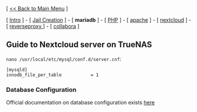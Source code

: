[ [<< Back to Main Menu](https://github.com/seth586/guides/blob/master/README.md) ]

[ [Intro](README.md) ] - [ [Jail Creation](1_jail.md) ] - [ **mariadb** ] - [ [PHP](3_php.md) ] - [ [apache](4_apache.md) ] - [ [nextcloud](5_nextcloud.md) ] - [ [reverseproxy ](6_reverseproxy.md)] - [ [collabora](7_collabora.md) ]

## Guide to Nextcloud server on TrueNAS

`nano /usr/local/etc/mysql/conf.d/server.cnf`:
```
[mysqld]
innodb_file_per_table           = 1
```

### Database Configuration
Official documentation on database configuration exists [here](https://docs.nextcloud.com/server/latest/admin_manual/configuration_database/index.html)
